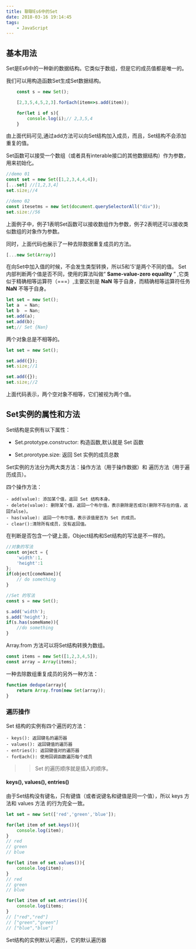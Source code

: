 ```yaml
---
title: 聊聊Es6中的Set
date: 2018-03-16 19:14:45
tags: 
    - JavaScript
---
```


## 基本用法

Set是Es6中的一种新的数据结构。它类似于数组，但是它的成员值都是唯一的。

我们可以用构造函数Set生成Set数据结构。

```javascript
    const s = new Set();

    [2,3,5,4,5,2,3].forEach(item=>s.add(item));

    for(let i of s){
        console.log(i);// 2,3,5,4
    }

```

由上面代码可见,通过add方法可以向Set结构加入成员，而且，Set结构不会添加重复的值。


Set函数可以接受一个数组（或者具有interable接口的其他数据结构）作为参数，用来初始化。

```javascript
//demo 01
const set = new Set([1,2,3,4,4,4]);
[...set] //[1,2,3,4]
set.size;//4

//demo 02
const itesetms = new Set(document.querySelectorAll("div"));
set.size://56  
```

上面例子中，例子1表明Set函数可以接收数组作为参数，例子2表明还可以接收类似数组的对象作为参数。

同时，上面代码也展示了一种去除数据重复成员的方法。

```javascript
[...new Set(Array)]
```

在向Set中加入值的时候，不会发生类型转换，所以5和'5'是两个不同的值。
Set内部判断两个值是否不同，使用的算法叫做“ **Same-value-zero equality** ” ,它类似于精确相等运算符（===）,主要区别是
 **NaN** 等于自身，而精确相等运算符任务 **NaN** 不等于自身。

 ```javascript 
 let set = new Set();
 let a  = Nan;
 let b  = Nan;
 set.add(a);
 set.add(b);
 set;// Set {Nan}
 ```

两个对象总是不相等的。

```javascript
let set = new Set();

set.add({});
set.size;//1

set.add({});
set.size;//2
```

上面代码表示，两个空对象不相等，它们被视为两个值。


## Set实例的属性和方法

Set结构是实例有以下属性：

- Set.prototype.constructor: 构造函数,默认就是 Set 函数

- Set.prorotype.size: 返回 Set 实例的成员总数

Set实例的方法分为两大类方法：操作方法（用于操作数据）和 遍历方法（用于遍历成员）。

四个操作方法：

    - add(value): 添加某个值，返回 Set 结构本身。
    - delete(value): 删除某个值，返回一个布尔值，表示删除是否成功(删除不存在的值，返回false)。
    - has(value): 返回一个布尔值，表示该值是否为 Set 的成员。
    - clear():清除所有成员，没有返回值。


在判断是否包含一个键上面，Object结构和Set结构的写法是不一样的。

```javascript
//对象的写法
const onject = {
    'width':1,
    'height':1
};
if(object[comeName]){
    // do something
}

//Set 的写法
const s = new Set();

s.add('width');
s.add('height');
if(s.has(someName)){
    //do something
}
```

Array.from 方法可以将Set结构转换为数组。

```javascript
const items = new Set([1,2,3,4,5]);
const array = Array(items);
```

一种去除数组重复成员的另外一种方法：
```javascript
function dedupe(array){
    return Array.from(new Set(array));
}
```


### 遍历操作

Set 结构的实例有四个遍历的方法：

    - keys(): 返回键名的遍历器
    - values(): 返回键值的遍历器
    - entries(): 返回键值对的遍历器
    - forEach(): 使用回调函数遍历每个成员

>> Set 的遍历顺序就是插入的顺序。

####  keys(), values(), entries()

由于Set结构没有键名，只有键值（或者说键名和键值是同一个值），所以 keys 方法和 values 方法 的行为完全一致。

```javascript
let set = new Set(['red','green','blue']);

for(let item of set.keys()){
    console.log(item);
}
// red
// green
// blue

for(let item of set.values()){
    console.log(item);
}
// red
// green
// blue

for(let item of set.entries()){
    console.log(items;
}
// ["red","red"]
// ["green","green"]
// ["blue","blue"]
```


Set结构的实例默认可遍历，它的默认遍历器


